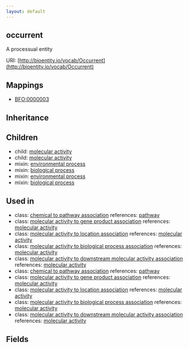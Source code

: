 ```yaml
---
layout: default
---
```


## occurrent


A processual entity

URI: [http://bioentity.io/vocab/Occurrent](http://bioentity.io/vocab/Occurrent)
## Mappings

 * [BFO:0000003](http://purl.obolibrary.org/obo/BFO_0000003)

## Inheritance


## Children

 *  child: [molecular activity](MolecularActivity.html)
 *  child: [molecular activity](MolecularActivity.html)
 *  mixin: [environmental process](EnvironmentalProcess.html)
 *  mixin: [biological process](BiologicalProcess.html)
 *  mixin: [environmental process](EnvironmentalProcess.html)
 *  mixin: [biological process](BiologicalProcess.html)

## Used in

 *  class: [chemical to pathway association](ChemicalToPathwayAssociation.html) references: [pathway](Pathway.html)
 *  class: [molecular activity to gene product association](MolecularActivityToGeneProductAssociation.html) references: [molecular activity](MolecularActivity.html)
 *  class: [molecular activity to location association](MolecularActivityToLocationAssociation.html) references: [molecular activity](MolecularActivity.html)
 *  class: [molecular activity to biological process association](MolecularActivityToBiologicalProcessAssociation.html) references: [molecular activity](MolecularActivity.html)
 *  class: [molecular activity to downstream molecular activity association](MolecularActivityToDownstreamMolecularActivityAssociation.html) references: [molecular activity](MolecularActivity.html)
 *  class: [chemical to pathway association](ChemicalToPathwayAssociation.html) references: [pathway](Pathway.html)
 *  class: [molecular activity to gene product association](MolecularActivityToGeneProductAssociation.html) references: [molecular activity](MolecularActivity.html)
 *  class: [molecular activity to location association](MolecularActivityToLocationAssociation.html) references: [molecular activity](MolecularActivity.html)
 *  class: [molecular activity to biological process association](MolecularActivityToBiologicalProcessAssociation.html) references: [molecular activity](MolecularActivity.html)
 *  class: [molecular activity to downstream molecular activity association](MolecularActivityToDownstreamMolecularActivityAssociation.html) references: [molecular activity](MolecularActivity.html)

## Fields


